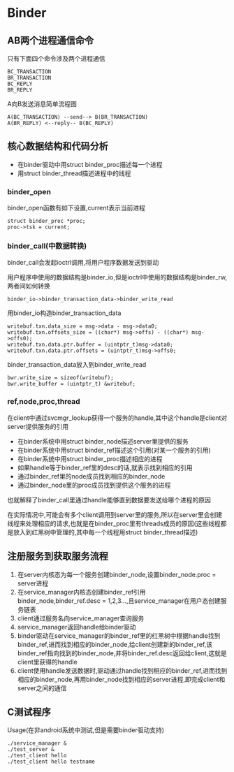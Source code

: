 # Binder

## AB两个进程通信命令

只有下面四个命令涉及两个进程通信

	BC_TRANSACTION
	BR_TRANSACTION
	BC_REPLY
	BR_REPLY

A向B发送消息简单流程图

	A(BC_TRANSACTION) --send--> B(BR_TRANSACTION)
	A(BR_REPLY) <--reply-- B(BC_REPLY)

## 核心数据结构和代码分析

- 在binder驱动中用struct binder_proc描述每一个进程
- 用struct binder_thread描述进程中的线程

### binder_open

binder_open函数有如下设置,current表示当前进程

	struct binder_proc *proc;
	proc->tsk = current;

### binder_call(中数据转换)

binder_call会发起ioctrl调用,将用户程序数据发送到驱动

用户程序中使用的数据结构是binder_io,但是ioctrl中使用的数据结构是binder_rw,两者间如何转换

	binder_io->binder_transaction_data->binder_write_read

用binder_io构造binder_transaction_data

    writebuf.txn.data_size = msg->data - msg->data0;
    writebuf.txn.offsets_size = ((char*) msg->offs) - ((char*) msg->offs0);
    writebuf.txn.data.ptr.buffer = (uintptr_t)msg->data0;
    writebuf.txn.data.ptr.offsets = (uintptr_t)msg->offs0;

binder_transaction_data放入到binder_write_read

    bwr.write_size = sizeof(writebuf);
    bwr.write_buffer = (uintptr_t) &writebuf;

### ref,node,proc,thread

在client中通过svcmgr_lookup获得一个服务的handle,其中这个handle是client对server提供服务的引用

- 在binder系统中用struct binder_node描述server里提供的服务
- 在binder系统中用struct binder_ref描述这个引用(对某一个服务的引用)
- 在binder系统中用struct binder_proc描述相应的进程
- 如果handle等于binder_ref里的desc的话,就表示找到相应的引用
- 通过binder_ref里的node成员找到相应的binder_node
- 通过binder_node里的proc成员找到提供这个服务的进程

也就解释了binder_call里通过handle能够直到数据要发送给哪个进程的原因

在实际情况中,可能会有多个client调用到server里的服务,所以在server里会创建线程来处理相应的请求,也就是在binder_proc里有threads成员的原因(这些线程都是放入到红黑树中管理的,其中每一个线程用struct binder_thread描述)

## 注册服务到获取服务流程

1. 在server内核态为每一个服务创建binder_node,设置binder_node.proc = server进程
2. 在service_manager内核态创建binder_ref引用binder_node,binder_ref.desc = 1,2,3...,且service_manager在用户态创建服务链表
3. client通过服务名向service_manager查询服务
4. service_manager返回handle给binder驱动
5. binder驱动在service_manager的binder_ref里的红黑树中根据handle找到binder_ref,进而找到相应的binder_node,给client创建新的binder_ref,该binder_ref指向找到的binder_node,并将binder_ref.desc返回给client,这就是client里获得的handle
6. client使用handle发送数据时,驱动通过handle找到相应的binder_ref,进而找到相应的binder_node,再用binder_node找到相应的server进程,即完成client和server之间的通信

## C测试程序

Usage(在非android系统中测试,但是需要binder驱动支持)

	./service_manager &
	./test_server &
	./test_client hello
	./test_client hello testname
